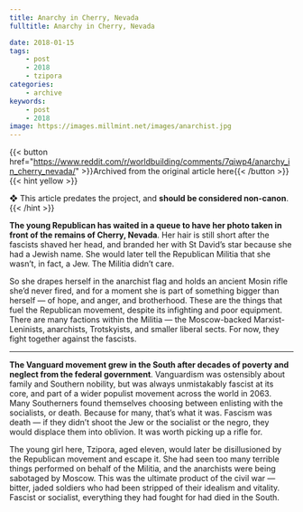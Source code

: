 ```yaml
---
title: Anarchy in Cherry, Nevada
fulltitle: Anarchy in Cherry, Nevada

date: 2018-01-15
tags:
    - post
    - 2018
    - tzipora
categories:
    - archive
keywords:
    - post
    - 2018
image: https://images.millmint.net/images/anarchist.jpg
---
```

{{< button href="https://www.reddit.com/r/worldbuilding/comments/7qiwp4/anarchy_in_cherry_nevada/" >}}Archived from the original article here{{< /button >}}
{{< hint yellow >}}

❖ This article predates the project, and **should be considered non-canon**.
{{< /hint >}}

**The young Republican has waited in a queue to have her photo taken in front of the remains of Cherry, Nevada**. Her hair is still short after the fascists shaved her head, and branded her with St David’s star because she had a Jewish name. She would later tell the Republican Militia that she wasn’t, in fact, a Jew. The Militia didn’t care.

So she drapes herself in the anarchist flag and holds an ancient Mosin rifle she’d never fired, and for a moment she is part of something bigger than herself  —  of hope, and anger, and brotherhood. These are the things that fuel the Republican movement, despite its infighting and poor equipment. There are many factions within the Militia  —  the Moscow-backed Marxist-Leninists, anarchists, Trotskyists, and smaller liberal sects. For now, they fight together against the fascists.

*****

**The Vanguard movement grew in the South after decades of poverty and neglect from the federal government**. Vanguardism was ostensibly about family and Southern nobility, but was always unmistakably fascist at its core, and part of a wider populist movement across the world in 2063. Many Southerners found themselves choosing between enlisting with the socialists, or death. Because for many, that’s what it was. Fascism was death  —  if they didn’t shoot the Jew or the socialist or the negro, they would displace them into oblivion. It was worth picking up a rifle for.

The young girl here, Tzipora, aged eleven, would later be disillusioned by the Republican movement and escape it. She had seen too many terrible things performed on behalf of the Militia, and the anarchists were being sabotaged by Moscow. This was the ultimate product of the civil war  —  bitter, jaded soldiers who had been stripped of their idealism and vitality. Fascist or socialist, everything they had fought for had died in the South.
